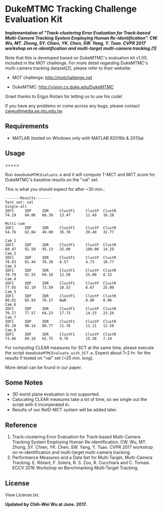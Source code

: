 # DukeMTMC Tracking Challenge Evaluation Kit

**Implementation of _"Track-clustering Error Evaluation for Track-based Multi-Camera Tracking System Employing Human Re-identification". CW. Wu, MT. Zhong, SY. Chien, YK. Chen, SW. Yang, Y. Tsao. CVPR 2017 workshop on re-identification and multi-target multi-camera tracking.[1]_**

Note that this is developed based on DukeMTMC's evaluation kit v1.00, included in the MOT challenge. For more detail regarding DukeMTMC's multi-camera tracking dataset[2], please refer to their website:

- MOT challenge: http://motchallenge.net

- DukeMTMC: http://vision.cs.duke.edu/DukeMTMC

Graet thanks to Ergys Ristani for letting us to use his code!

If you have any problems or come across any bugs, please contact cwwu@media.ee.ntu.edu.tw.


## Requirements
- MATLAB (tested on Windows only with MATLAB R2016b & 2013a)
  

## Usage
=====

Run `demoDukeMTMCEvaluate.m` and it will compute T-MCT and MCT score for DukeMTMC's baseline results on the "val" set.

This is what you should expect for after ~30 min.:

```
-------Results-------
Test set: val
Single-all
IDF1  	 IDP 	 IDR 	 ClustF1	 ClustP	 ClustR
74.19	 84.06	 66.39	 13.47		 11.49	 16.28

Multi-cam
IDF1  	 IDP 	 IDR 	 ClustF1	 ClustP	 ClustR
54.76	 62.04	 49.00	 35.78		 39.40	 32.77

Cam_1
IDF1  	 IDP 	 IDR 	 ClustF1	 ClustP	 ClustR
60.47	 91.59	 45.13	 25.00		 100.00	 14.29
Cam_2
IDF1  	 IDP 	 IDR 	 ClustF1	 ClustP	 ClustR
78.83	 81.44	 76.39	 6.57		 4.73	 10.77
Cam_3
IDF1  	 IDP 	 IDR 	 ClustF1	 ClustP	 ClustR
78.79	 91.55	 69.16	 12.50		 25.00	 8.33
Cam_4
IDF1  	 IDP 	 IDR 	 ClustF1	 ClustP	 ClustR
77.65	 82.19	 73.59	 10.53		 6.67	 25.00
Cam_5
IDF1  	 IDP 	 IDR 	 ClustF1	 ClustP	 ClustR
80.81	 85.93	 76.27	 NaN		 0.00	 0.00
Cam_6
IDF1  	 IDP 	 IDR 	 ClustF1	 ClustP	 ClustR
70.27	 77.57	 64.23	 17.73		 14.33	 23.26
Cam_7
IDF1  	 IDP 	 IDR 	 ClustF1	 ClustP	 ClustR
85.20	 90.14	 80.77	 11.76		 11.11	 12.50
Cam_8
IDF1  	 IDP 	 IDR 	 ClustF1	 ClustP	 ClustR
73.66	 89.18	 62.75	 9.76		 15.38	 7.14
```

For computing CLEAR measures for SCT at the same time, please execute the script `demoDukeMTMCEvaluate_with_SCT.m`. Expect about 1~2 hr. for the results if tested on "val" set (~25 min. long).

More detail can be found in our paper.

## Some Notes
- 3D world plane evaluation is not supported.
- Calucating CLEAR measures take a lot of time, so we single out the script with it incorperated in.
- Results of our ReID-MCT system will be added later.

## Reference

1. Track-clustering Error Evaluation for Track-based Multi-Camera Tracking System Employing Human Re-identification. CW. Wu, MT. Zhong, SY. Chien, YK. Chen, SW. Yang, Y. Tsao. CVPR 2017 workshop on re-identification and multi-target multi-camera tracking.
2. Performance Measures and a Data Set for Multi-Target, Multi-Camera Tracking. E. Ristani, F. Solera, R. S. Zou, R. Cucchiara and C. Tomasi. ECCV 2016 Workshop on Benchmarking Multi-Target Tracking.

## License
View License.txt.

**Updated by Chih-Wei Wu at June. 2017.**
